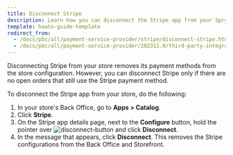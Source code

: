 ```yaml
---
title: Disconnect Stripe
description: Learn how you can disconnect the Stripe app from your Spryker shop
template: howto-guide-template
redirect_from:
  - /docs/pbc/all/payment-service-provider/stripe/disconnect-stripe.html
  - /docs/pbc/all/payment-service-provider/202311.0/third-party-integrations/stripe/integration-in-the-back-office/disconnect-stripe.html
---
```


Disconnecting Stripe from your store removes its payment methods from the store configuration. However, you can disconnect Stripe only if there are no open orders that still use the Stripe payment method.

To disconnect the Stripe app from your store, do the following:
1. In your store's Back Office, go to **Apps&nbsp;<span aria-label="and then">></span> Catalog**.
2. Click **Stripe**.
3. On the Stripe app details page, next to the **Configure** button, hold the pointer over <span class="inline-img">![disconnect-button](https://spryker.s3.eu-central-1.amazonaws.com/docs/aop/user/apps/bazzarvoice/disconnect-button.png)</span> and click **Disconnect**.
4. In the message that appears, click **Disconnect**. This removes the Stripe configurations from the Back Office and Storefront.
